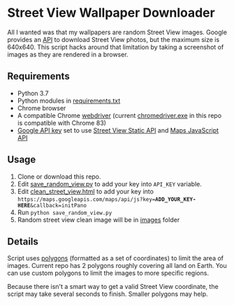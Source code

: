 # Street View Wallpaper Downloader
All I wanted was that my wallpapers are random Street View images. Google provides an [API](https://developers.google.com/maps/documentation/streetview/intro) to download Street View photos, but the maximum size is 640x640. This script hacks around that limitation by taking a screenshot of images as they are rendered in a browser.

## Requirements
* Python 3.7
* Python modules in [requirements.txt](requirements.txt)
* Chrome browser
* A compatible Chrome [webdriver](https://chromedriver.chromium.org/downloads) (current [chromedriver.exe](chromedriver.exe) in this repo is compatible with Chrome 83)
* [Google API key](https://developers.google.com/maps/documentation/streetview/get-api-key) set to use [Street View Static API](https://developers.google.com/maps/documentation/streetview/intro) and [Maps JavaScript API](https://developers.google.com/maps/documentation/javascript/tutorial)

## Usage
1. Clone or download this repo.
2. Edit [save_random_view.py](save_random_view.py) to add your key into `API_KEY` variable.
3. Edit [clean_street_view.html](clean_street_view.html) to add your key into <code>https://<!---->maps.googleapis<!---->.com/maps/api/js?key=**ADD_YOUR_KEY-HERE**&callback=initPano</code>
4. Run `python save_random_view.py`
5. Random street view clean image will be in [images](images) folder

## Details
Script uses [polygons](polygons) (formatted as a set of coordinates) to limit the area of images. Current repo has 2 polygons roughly covering all land on Earth. You can use custom polygons to limit the images to more specific regions.

Because there isn't a smart way to get a valid Street View coordinate, the script may take several seconds to finish. Smaller polygons may help.